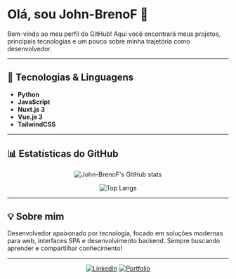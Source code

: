 # Olá, sou John-BrenoF 👋

Bem-vindo ao meu perfil do GitHub! Aqui você encontrará meus projetos, principais tecnologias e um pouco sobre minha trajetória como desenvolvedor.

---

## 🚀 Tecnologias & Linguagens

- **Python**
- **JavaScript**
- **Nuxt.js 3**
- **Vue.js 3**
- **TailwindCSS**

---

## 📊 Estatísticas do GitHub

<div align="center">

![John-BrenoF's GitHub stats](https://github-readme-stats.vercel.app/api?username=John-BrenoF&show_icons=true&theme=radical&count_private=true)

![Top Langs](https://github-readme-stats.vercel.app/api/top-langs/?username=John-BrenoF&layout=compact&hide=css,html&theme=radical)

</div>

---

## 💡 Sobre mim

Desenvolvedor apaixonado por tecnologia, focado em soluções modernas para web, interfaces SPA e desenvolvimento backend. Sempre buscando aprender e compartilhar conhecimento!

---

<div align="center">
  
  [![LinkedIn](https://img.shields.io/badge/LinkedIn-blue?style=for-the-badge&logo=linkedin)](https://linkedin.com/in/seuusuario)
  [![Portfolio](https://img.shields.io/badge/Portfólio-000?style=for-the-badge&logo=vercel)](https://seuportfolio.com)
  
</div>
